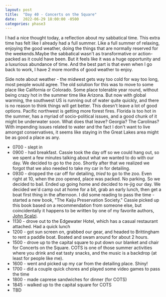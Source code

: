 ```yaml
---
layout: post
title:  "Day 40 - Concerts on the Square"
date:   2022-06-29 18:00:00 -0500
categories: phase3
---
```


I had a nice thought today, a reflection about my sabbatical time. This extra time has felt like I already had a full summer.
Like a full summer of relaxing, enjoying the good weather, doing the things that are normally reserved for the weekends.Maybe
the sabbatical wasn't as transformative or action-packed as it could have been. But it feels like it was a huge opportunity
and a luxurious abundance of time. And the best part is that even when I go back to work, I have 2 more months of good weather
to enjoy.

Side note about weather - the midwest gets way too cold for way too long, most people would agree. The old solution for this
was to move to some place like California or Colorado. Some place tolerable year round, without being crazy hot in the summer
time like Arizona. But now with global warming, the southwest US is running out of water quite quickly, and there is no reason
to think things will get better. This doesn't leave a lot of good options. Pacific northwest is getting more forest fires.
Florida is too hot in the summer, has a myriad of socio-political issues, and a good chunk of it might be underwater soon.
What does that leave? Georgia? The Carolinas? With impending issues related to water and the fact I don't want to live amongst
conservatives, it seems like staying in the Great Lakes area might be as good a place as any.

* 0700 - slept in
* 0900 - had breakfast. Cassie took the day off so we could hang out, so we spent a few minutes talking about what we wanted
to do with our day. We decided to go to the zoo. Shortly after that we realized we forgot that we also needed to take my car in
for detailing. 
* 0930 - dropped the car off for detailing, _tried_ to go to the zoo. Even right at 10, when the zoo opened, place was packed.
No parking. So we decided to bail. Ended up going home and decided to re-jig our day. We decided we'd camp out at home for a bit,
grab an early lunch, then get a boat first thing in the afternoon. I did some reading to pass the time - started a new book,
"The Kaiju Preservation Society." Cassie picked up this book based on a recommendation from someone else, but
coincidentally it happens to be written by one of my favorite authors, [John Scalzi](https://whatever.scalzi.com/). 
* 1130 - drove out to the Edgewater Hotel, which has a casual restaurant attached. Had a quick lunch
* 1200 - got sun screen on, grabbed our gear, and headed to Brittingham to rent a paddle boat. Boated and swam around for about
2 hours. 
* 1500 - drove up to the capital square to put down our blanket and chair for Concerts on the Square. COTS is one of those
summer activities where you drink and eat tasty snacks, and the music is a backdrop (at least for people like me).
* 1600 - went and picked up my car from the detailing place. Shiny!
* 1700 - did a couple quick chores and played some video games to pass the time
* 1800 - made caprese sandwiches for dinner (for COTS)
* 1845 - walked up to the capital square for COTS
* TBD
